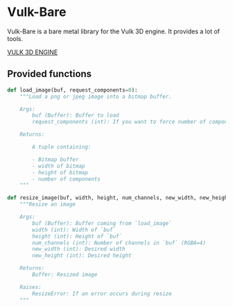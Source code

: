 # Vulk-Bare

Vulk-Bare is a bare metal library for the Vulk 3D engine.
It provides a lot of tools.

[VULK 3D ENGINE](https://github.com/realitix/vulk)

## Provided functions

```python
def load_image(buf, request_components=0):
    """Load a png or jpeg image into a bitmap buffer.

    Args:
        buf (Buffer): Buffer to load
        request_components (int): If you want to force number of components

    Returns:

        A tuple containing:

        - Bitmap buffer
        - width of bitmap
        - height of bitmap
        - number of components
    """

def resize_image(buf, width, height, num_channels, new_width, new_height):
    """Resize an image

    Args:
        buf (Buffer): Buffer coming from `load_image`
        width (int): Width of `buf`
        height (int): Height of `buf`
        num_channels (int): Number of channels in `buf` (RGBA=4)
        new_width (int): Desired width
        new_height (int): Desired height

    Returns:
        Buffer: Resized image

    Raises:
        ResizeError: If an error occurs during resize
    """
```
